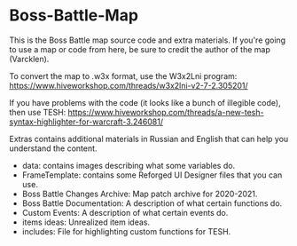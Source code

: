 # Boss-Battle-Map

This is the Boss Battle map source code and extra materials. If you're going to use a map or code from here, be sure to credit the author of the map (Varcklen).

To convert the map to .w3x format, use the W3x2Lni program:
https://www.hiveworkshop.com/threads/w3x2lni-v2-7-2.305201/

If you have problems with the code (it looks like a bunch of illegible code), then use TESH:
https://www.hiveworkshop.com/threads/a-new-tesh-syntax-highlighter-for-warcraft-3.246081/

Extras contains additional materials in Russian and English that can help you understand the content.
- data: contains images describing what some variables do.
- FrameTemplate: contains some Reforged UI Designer files that you can use.
- Boss Battle Changes Archive: Map patch archive for 2020-2021.
- Boss Battle Documentation: A description of what certain functions do.
- Custom Events: A description of what certain events do.
- items ideas: Unrealized item ideas.
- includes: File for highlighting custom functions for TESH.
